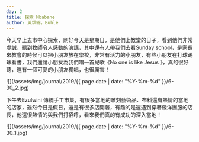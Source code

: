 ```yaml
---
day: 2
title: 探索 Mbabane
author: 黃頌綿，Buhle
---
```

今天早上去市中心探索，剛好今天是星期日，是他們上教堂的日子，看到他們非常虔誠，聽到牧師令人感動的演講，其中還有人帶我們去看Sunday school，是家長來教會的時候可以把小朋友放在學校，非常有活力的小朋友，有些小朋友在打球踢球看書，我們還請小朋友為我們唱一首兒歌《No one is like Jesus 》，真的很好聽，還有一個可愛的小朋友獨唱，也很厲害！

![](/assets/img/journal/2019/{{ page.date | date: "%Y-%m-%d" }}/6-30_2.jpg)

下午去Ezulwini 傳統手工市集，有很多當地的雕刻藝術品、布料還有熱情的當地的店家，雖然今日是假日，還是有很多店開著，有趣的是還遇到穿著飛洋團服的店長，他還很熱情的與我們打招呼，看來我們真的有成功的深入當地！

![](/assets/img/journal/2019/{{ page.date | date: "%Y-%m-%d" }}/6-30_1.jpg)